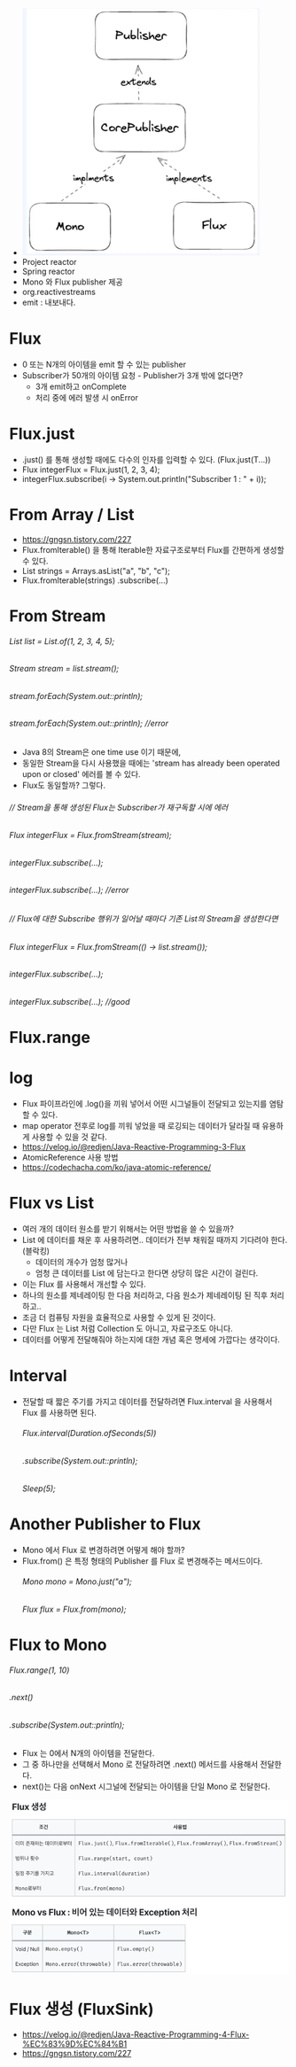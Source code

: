 - ![img_2.png](img_2.png)
- Project reactor
- Spring reactor
- Mono 와 Flux publisher 제공
- org.reactivestreams
- emit : 내보내다.

# Flux
- 0 또는 N개의 아이템을 emit 할 수 있는 publisher
- Subscriber가 50개의 아이템 요청 - Publisher가 3개 밖에 없다면?
  - 3개 emit하고 onComplete
  - 처리 중에 에러 발생 시 onError

# Flux.just
- .just() 를 통해 생성할 때에도 다수의 인자를 입력할 수 있다. (Flux.just(T...))
- Flux<Integer> integerFlux = Flux.just(1, 2, 3, 4);
- integerFlux.subscribe(i -> System.out.println("Subscriber 1 : " + i));

# From Array / List 
- https://gngsn.tistory.com/227
- Flux.fromIterable() 을 통해 Iterable한 자료구조로부터 Flux를 간편하게 생성할 수 있다.
- List<String> strings = Arrays.asList("a", "b", "c");
- Flux.fromIterable(strings)
  .subscribe(...)


# From Stream
###### List<Integer> list = List.of(1, 2, 3, 4, 5);
###### Stream<Integer> stream = list.stream();
###### stream.forEach(System.out::println);
###### stream.forEach(System.out::println); //error
- Java 8의 Stream은 one time use 이기 때문에, 
- 동일한 Stream을 다시 사용했을 때에는 'stream has already been operated upon or closed' 에러를 볼 수 있다.
- Flux도 동일할까? 그렇다.

###### // Stream을 통해 생성된 Flux는 Subscriber가 재구독할 시에 에러
###### Flux<Integer> integerFlux = Flux.fromStream(stream);
###### integerFlux.subscribe(...);
###### integerFlux.subscribe(...); //error

###### // Flux에 대한 Subscribe 행위가 일어날 때마다 기존 List의 Stream을 생성한다면
###### Flux<Integer> integerFlux = Flux.fromStream(() -> list.stream());
###### integerFlux.subscribe(...);
###### integerFlux.subscribe(...); //good

# Flux.range
# log
- Flux 파이프라인에 .log()을 끼워 넣어서 어떤 시그널들이 전달되고 있는지를 염탐할 수 있다.
- map operator 전후로 log를 끼워 넣었을 때 로깅되는 데이터가 달라질 때 유용하게 사용할 수 있을 것 같다.
- https://velog.io/@redjen/Java-Reactive-Programming-3-Flux
- AtomicReference 사용 방법
- https://codechacha.com/ko/java-atomic-reference/

# Flux vs List
- 여러 개의 데이터 원소를 받기 위해서는 어떤 방법을 쓸 수 있을까?
- List 에 데이터를 채운 후 사용하려면.. 데이터가 전부 채워질 때까지 기다려야 한다. (블락킹)
  - 데이터의 개수가 엄청 많거나
  - 엄청 큰 데이터를 List 에 담는다고 한다면 상당히 많은 시간이 걸린다.
- 이는 Flux 를 사용해서 개선할 수 있다.
- 하나의 원소를 제네레이팅 한 다음 처리하고, 다음 원소가 제네레이팅 된 직후 처리하고..
- 조금 더 컴퓨팅 자원을 효율적으로 사용할 수 있게 된 것이다.
- 다만 Flux 는 List 처럼 Collection 도 아니고, 자료구조도 아니다.
- 데이터를 어떻게 전달해줘야 하는지에 대한 개념 혹은 명세에 가깝다는 생각이다.

# Interval
- 전달할 때 짧은 주기를 가지고 데이터를 전달하려면 Flux.interval 을 사용해서 Flux 를 사용하면 된다.
  ###### Flux.interval(Duration.ofSeconds(5))
  ###### .subscribe(System.out::println);
  ###### Sleep(5);


# Another Publisher to Flux
- Mono 에서 Flux 로 변경하려면 어떻게 해야 할까?
- Flux.from() 은 특정 형태의 Publisher 를 Flux 로 변경해주는 메서드이다.
  ###### Mono<String> mono = Mono.just("a");
  ###### Flux<String> flux = Flux.from(mono);

# Flux to Mono
###### Flux.range(1, 10)
  ###### .next()
  ###### .subscribe(System.out::println);

- Flux 는 0에서 N개의 아이템을 전달한다. 
- 그 중 하나만을 선택해서 Mono 로 전달하려면 .next() 메서드를 사용해서 전달한다.
- next()는 다음 onNext 시그널에 전달되는 아이템을 단일 Mono 로 전달한다.


![img_3.png](img_3.png)


# Flux 생성 (FluxSink)
- https://velog.io/@redjen/Java-Reactive-Programming-4-Flux-%EC%83%9D%EC%84%B1
- https://gngsn.tistory.com/227



